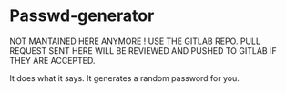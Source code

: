 # Passwd-generator
NOT MANTAINED HERE ANYMORE ! 
USE THE GITLAB REPO. 
PULL REQUEST SENT HERE WILL BE REVIEWED AND PUSHED TO GITLAB IF THEY ARE ACCEPTED.

It does what it says. It generates a random password for you.
